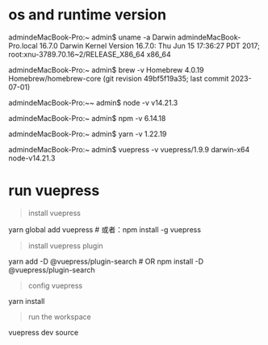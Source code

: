 # os and runtime version

admindeMacBook-Pro:~ admin$ uname -a
Darwin admindeMacBook-Pro.local 16.7.0 Darwin Kernel Version 16.7.0: Thu Jun 15 17:36:27 PDT 2017; root:xnu-3789.70.16~2/RELEASE_X86_64 x86_64

admindeMacBook-Pro:~ admin$ brew -v
Homebrew 4.0.19
Homebrew/homebrew-core (git revision 49bf5f19a35; last commit 2023-07-01)

admindeMacBook-Pro:~~ admin$ node -v
v14.21.3

admindeMacBook-Pro:~ admin$ npm -v
6.14.18

admindeMacBook-Pro:~ admin$ yarn -v
1.22.19


admindeMacBook-Pro:~ admin$ vuepress -v
vuepress/1.9.9 darwin-x64 node-v14.21.3




# run vuepress


> install vuepress

yarn global add vuepress # 或者：npm install -g vuepress


> install vuepress plugin

yarn add -D @vuepress/plugin-search  # OR npm install -D @vuepress/plugin-search 


>  config vuepress

yarn install

> run the workspace

vuepress dev source


